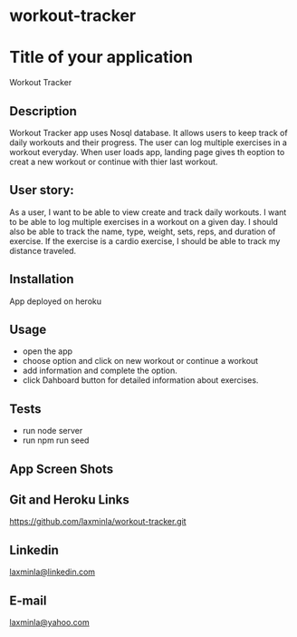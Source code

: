 # workout-tracker

# Title of your application
Workout Tracker

## Description
Workout Tracker app uses Nosql database. It allows users to keep track of daily workouts and their progress. The user can log multiple exercises in a workout everyday. When user loads app, landing page gives th eoption to creat a new workout or continue with thier last workout. 

## User story:
 As a user, I want to be able to view create and track daily workouts. I want to be able to log multiple exercises in a workout on a given day. I should also be able to track the name, type, weight, sets, reps, and duration of exercise. If the exercise is a cardio exercise, I should be able to track my distance traveled.

## Installation
App deployed on heroku

## Usage
- open the app
- choose option and click on new workout or continue a workout
- add information and complete the option.
- click Dahboard button for detailed information about exercises.

## Tests
- run node server
- run npm run seed

## App Screen Shots



## Git and Heroku Links
https://github.com/laxminla/workout-tracker.git


## Linkedin
laxminla@linkedin.com

## E-mail
laxminla@yahoo.com














